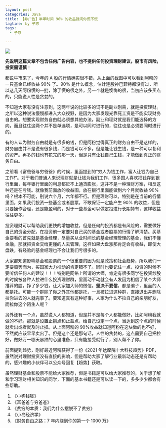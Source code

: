 ```yaml
---
layout: post
categories: Java
title: 【非广告】半年时间 90% 的收益就问你慌不慌
tagline: by 子悠
tags: 
  - 子悠

---
```


![](http://www.justdojava.com/assets/images/2019/java/image_ziyou/2021/0109/1.png)

**先说明这篇文章不包含任何广告内容，也不提供任何投资理财建议，股市有风险，投资需谨慎**！

都说牛市来了，今年的 A 股的行情确实很不错，从上面的截图中可以看到阿粉的一只基金已经收益 90% 了。90% 是什么概念，估计连股神巴菲特都没有过，所以这几天阿粉慌的一批，除了慌的很之外，另一个就是懊悔的很，当初应该多买点的，只能说人性是贪婪的。

<!--more-->

不知道大家有没有注意到，这两年说的比较多的词不是副业刚需，就是投资理财。之所以这种说法慢慢都进入大众视野，是因为大家发现光靠死工资是不能实现财务自由的。想要实现财务自由就必须想其他办法，副业和理财就是我们能选择的方向，而且往往这两个并不是单选项，是可以同时进行的，往往也是必须要同时进行的。

有的人认为财务自由就是有很多的钱，但是阿粉觉得真正的财务自由不是这样的，财务自由并不是说有很多钱，而是钱可以不多，但是能让钱生钱，是一种可以复利的资产。再多的钱也有花完的那一天，但是只有让钱自己生钱，才能做到真正的财务自由。

之前看《富爸爸与穷爸爸》的时候，里面提到的“穷人为钱工作，富人让钱为自己工作!”。对于我们普通人来说理财就是让钱为我们工作，很多国人喜欢把钱存到银行里面，每年银行里面的利息都赶不上通货膨胀，这并不是一种理财方案，相反这种还是在亏钱。就像我前面放的收益图，放在银行里面能做到六个月就收益 90%吗？根本不可能，别说六个月，六年都不行。但是理财可以，特别是在当前的行情里面，如果我们投资一些基金或者股票，不敢保证一定能产生 90% 的收益，但是只要操作合理，还是能盈利的，对于一些基金可以做定投进行长期持有，这样收益往往更多。

投资理财可以帮助我们更快的增加收益，但是任何的投资都是有风险的，需要做好自己的资金分配，在投资前一定要对自己买的基金或者股票的行情了解清楚。买基金要看的首先就是基金经理，尽量买从业时间长的基金经理管理的基金，我们不懂金融，那就把资金交给更懂的人去管理，这样如果大盘涨那肯定会有收益，即使大盘跌，有经验的基金经理也不会让我们亏很多的。

大家都知道影响基金和股票的一个很重要的因为就是政策和社会趋势，所以我们一定要顺势而为，买国家大力推动的肯定错不了。同时也要记住一点，投资的时候不要听信任何人的建议！！！特别是网络上所谓的大师，肯定有很多同学在投资炒股的时候被各种人拉进什么投资理财群，里面动不动就会有人发因为相信了某个大师推荐的股，挣了多少钱，让大家加大师的微信。**坚决不要信**，都是骗子，里面的人都是托。可能一个群除了你之外其他都是托，一旦被拉进这种群，直接退出并删除拉你进去的人就完事了。要知道真有这种好事，人家为什么不拉自己的亲朋好友，而拉你这个陌生人呢？

另外还有一个点，虽然说人人都知道，但是并不是每个人都能做好，比如阿粉我就做的不好。那就是设置止损点和止盈点，给自己设定一个点，当达到这个点的时候就卖出或者就及时止损。从上面阿粉的 90%收益就知道阿粉在这块做的也不好，不然就应该早早卖出了。但是这个还是那句话，人性的贪婪的，这点需要自己把控好，做好万一哪天暴跌的心里准备，只有能接受就行了，别人帮不了你。

前面提到趋势，刚好最近阿粉获得了一份《2021 年达摩院十大科技趋势》PDF，虽然说对理财投资没有直接的影响，但是帮助大家了解行业最新动态还是有帮助的，感兴趣的小伙伴可以公众号回复【趋势】获取。

虽然理财基金和股票不能给大家推荐，但是书籍是可以给大家推荐的，关于想了解和学习理财相关知识的同学，下面的基本书籍还是可以读一下的，多多少少都会有些帮助。

1. 《小狗钱钱》
2. 《富爸爸与穷爸爸》
3. 《贫穷的本质：我们为什么摆脱不了贫穷》
4. 《小岛经济学》
5. 《财务自由之路：7 年内赚到你的第一个 1000 万》

